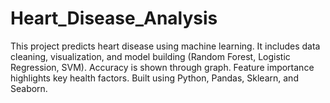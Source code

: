 # Heart_Disease_Analysis
This project predicts heart disease using machine learning. It includes data cleaning, visualization, and model building (Random Forest, Logistic Regression, SVM). Accuracy is shown through graph. Feature importance highlights key health factors. Built using Python, Pandas, Sklearn, and Seaborn.
